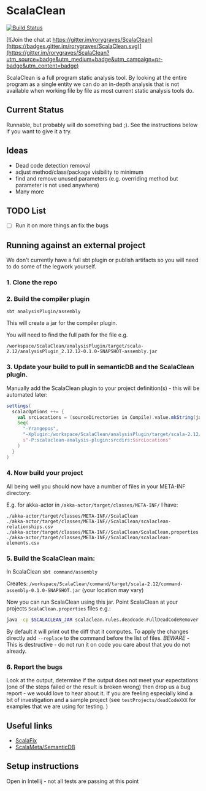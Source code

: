 # ScalaClean
[![Build Status](https://travis-ci.org/rorygraves/ScalaClean.svg?branch=master)](https://travis-ci.org/rorygraves/ScalaClean)

[![Join the chat at https://gitter.im/rorygraves/ScalaClean](https://badges.gitter.im/rorygraves/ScalaClean.svg)](https://gitter.im/rorygraves/ScalaClean?utm_source=badge&utm_medium=badge&utm_campaign=pr-badge&utm_content=badge)

ScalaClean is a full program static analysis tool.
By looking at the entire program as a single entity we can do an in-depth analysis that is not 
available when working file by file as most current static analysis tools do.

## Current Status

Runnable, but probably will do something bad ;).
See the instructions below if you want to give it a try.

## Ideas

- Dead code detection removal
- adjust method/class/package visibility to minimum
- find and remove unused parameters (e.g. overriding method but parameter is not used anywhere)
- Many more

## TODO List

- [ ] Run it on more things an fix the bugs

## Running against an external project

We don't currently have a full sbt plugin or publish artifacts so you will need to do 
some of the legwork yourself.

### 1.  Clone the repo


### 2.  Build the compiler plugin

```sbt analysisPlugin/assembly```

This will create a jar for the compiler plugin.

You will need to find the full path for the file e.g. 

```/workspace/ScalaClean/analysisPlugin/target/scala-2.12/analysisPlugin_2.12.12-0.1.0-SNAPSHOT-assembly.jar```

### 3. Update your build to pull in semanticDB and the ScalaClean plugin.

Manually add the ScalaClean plugin to your project definition(s) - this will be automated later:

```scala
settings(
  scalacOptions ++= {
    val srcLocations = (sourceDirectories in Compile).value.mkString(java.io.File.pathSeparator)
    Seq(
      "-Yrangepos", 
      "-Xplugin:/workspace/ScalaClean/analysisPlugin/target/scala-2.12/analysisPlugin_2.12.12-0.1.0-SNAPSHOT-assembly.jar",
      s"-P:scalaclean-analysis-plugin:srcdirs:$srcLocations"
    )
  }
)
```

### 4. Now build your project 

All being well you should now have a number of files in your META-INF directory:

E.g. for akka-actor in ```/akka-actor/target/classes/META-INF/``` I have:

```
./akka-actor/target/classes/META-INF//ScalaClean
./akka-actor/target/classes/META-INF//ScalaClean/scalaclean-relationships.csv
./akka-actor/target/classes/META-INF//ScalaClean/ScalaClean.properties
./akka-actor/target/classes/META-INF//ScalaClean/scalaclean-elements.csv
```

### 5. Build the ScalaClean main:

In ScalaClean ```sbt command/assembly```

Creates: ```/workspace/ScalaClean/command/target/scala-2.12/command-assembly-0.1.0-SNAPSHOT.jar``` (your location may vary)

Now you can run ScalaClean using this jar.  Point ScalaClean at your projects ```ScalaClean.properties``` files e.g.:

```bash
java -cp $SCALACLEAN_JAR scalaclean.rules.deadcode.FullDeadCodeRemover --filesRoot ./akka-actor/target/classes/META-INF
```

By default it will print out the diff that it computes.  To apply the changes directly add ```--replace``` to the command
before the list of files.  *BEWARE* - This is destructive - do not run it on code you care about that you
do not already.

### 6. Report the bugs

Look at the output, determine if the output does not meet your expectations (one of the steps failed or the result is broken wrong) then 
drop us a bug report - we would love to hear about it.  If you are feeling especially kind
a bit of investigation and a sample project (see ```testProjects/deadCodeXXX``` for examples that we are using for testing. ) 

 
## Useful links

- [ScalaFix](https://github.com/scalacenter/scalafix)
- [ScalaMeta/SemanticDB](https://scalameta.org/)

## Setup instructions

Open in Intellij - not all tests are passing at this point


